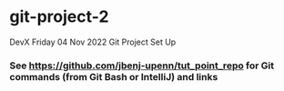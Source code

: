 # git-project-2
DevX Friday 04 Nov 2022 Git Project Set Up

### See https://github.com/jbenj-upenn/tut_point_repo for Git commands (from Git Bash or IntelliJ) and links
